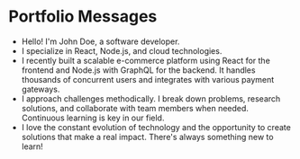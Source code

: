 # Portfolio Messages

- Hello! I'm John Doe, a software developer.
- I specialize in React, Node.js, and cloud technologies.
- I recently built a scalable e-commerce platform using React for the frontend and Node.js with GraphQL for the backend. It handles thousands of concurrent users and integrates with various payment gateways.
- I approach challenges methodically. I break down problems, research solutions, and collaborate with team members when needed. Continuous learning is key in our field.
- I love the constant evolution of technology and the opportunity to create solutions that make a real impact. There's always something new to learn!